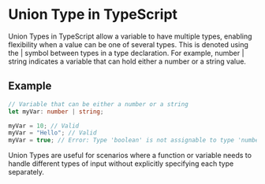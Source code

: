 # Union Type in TypeScript

Union Types in TypeScript allow a variable to have multiple types, enabling flexibility when a value can be one of several types. This is denoted using the | symbol between types in a type declaration. For example, number | string indicates a variable that can hold either a number or a string value.

## Example

```typescript
// Variable that can be either a number or a string
let myVar: number | string;

myVar = 10; // Valid
myVar = "Hello"; // Valid
myVar = true; // Error: Type 'boolean' is not assignable to type 'number | string'
```

Union Types are useful for scenarios where a function or variable needs to handle different types of input without explicitly specifying each type separately.
